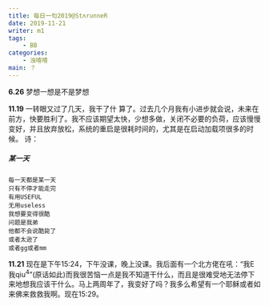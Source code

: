 ```yaml
---
title: 每日一句2019@StʌrunneR
date: 2019-11-21
writer: m1
tags:
    - BB
categories:
    - 浊喳喳
main: ？
---
```


**6.26**
梦想一想是不是梦想

**11.19**
一转眼又过了几天，我干了什 算了。过去几个月我有小进步就会说，未来在前方，快要胜利了。我不应该期望太快，少想多做，关闭不必要的负荷，应该慢慢变好，并且放弃放松，系统的重启是很耗时间的，尤其是在启动加载项很多的时候。
诗：
##### 某一天
    每一天都是某一天
    只有不停才能走完
    有用USEFUL
    无用useless
    我想要变得很酷
    问题是我弟
    他都不会说酷毙了
    或者太逊了
    或者gg或者mm

**11.21**
现在是下午15:24，下午没课，晚上没课。我后面有一个北方佬在吼：“我E 我qiu<sup>4</sup>”(原话如此)而我很苦恼一点是我不知道干什么，而且是很难受地无法停下来地想我应该干什么。马上两周年了，我变好了吗？我多么希望有一个耶稣或者如来佛来救救我啊。现在15:29。